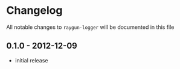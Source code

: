 # Changelog

All notable changes to `raygun-logger` will be documented in this file

## 0.1.0 - 2012-12-09

- initial release
